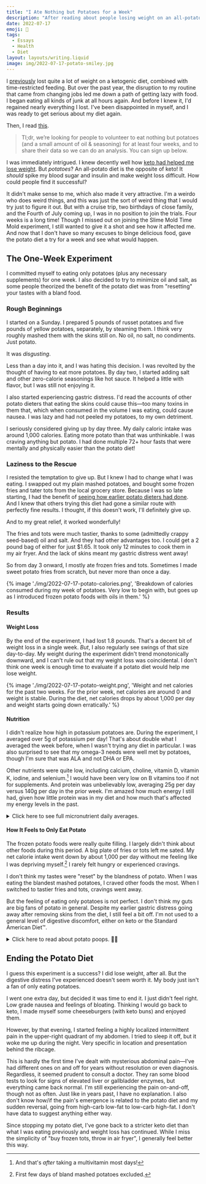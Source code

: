 ```yaml
---
title: "I Ate Nothing but Potatoes for a Week"
description: "After reading about people losing weight on an all-potato—the exact opposite of the keto diet I knew and loved—I wanted to try it myself."
date: 2022-07-17
emoji: 🥔
tags:
  - Essays
  - Health
  - Diet
layout: layouts/writing.liquid
image: img/2022-07-17-potato-smiley.jpg
---
```


I [previously](https://tomvanantwerp.com/essays/losing-50lbs/) lost quite a lot of weight on a ketogenic diet, combined with time-restricted feeding. But over the past year, the disruption to my routine that came from changing jobs led me down a path of getting lazy with food. I began eating all kinds of junk at all hours again. And before I knew it, I'd regained nearly everything I lost. I've been disappointed in myself, and I was ready to get serious about my diet again.

Then, I read [this](https://slimemoldtimemold.com/2022/04/29/potato-diet-community-trial-sign-up-now-lol/).

> Tl;dr, we’re looking for people to volunteer to eat nothing but potatoes (and a small amount of oil & seasoning) for at least four weeks, and to share their data so we can do an analysis. You can sign up below.

I was immediately intrigued. I knew decently well how [keto had helped me lose weight](https://tomvanantwerp.com/essays/losing-50lbs/#ketogenic-diet). But _potatoes_? An all-potato diet is the opposite of keto! It _should_ spike my blood sugar and insulin and make weight loss difficult. How could people find it successful?

It didn't make sense to me, which also made it very attractive. I'm a weirdo who does weird things, and this was just the sort of weird thing that I would try just to figure it out. But with a cruise trip, two birthdays of close family, and the Fourth of July coming up, I was in no position to join the trials. Four weeks is a long time! Though I missed out on joining the Slime Mold Time Mold experiment, I still wanted to give it a shot and see how it affected me. And now that I don't have so many excuses to binge delicious food, gave the potato diet a try for a week and see what would happen.

## The One-Week Experiment

I committed myself to eating only potatoes (plus any necessary supplements) for one week. I also decided to try to minimize oil and salt, as some people theorized the benefit of the potato diet was from "resetting" your tastes with a bland food.

### Rough Beginnings

I started on a Sunday. I prepared 5 pounds of russet potatoes and five pounds of yellow potatoes, separately, by steaming them. I think very roughly mashed them with the skins still on. No oil, no salt, no condiments. Just potato.

It was _disgusting_.

Less than a day into it, and I was hating this decision. I was revolted by the thought of having to eat more potatoes. By day two, I started adding salt and other zero-calorie seasonings like hot sauce. It helped a little with flavor, but I was still not enjoying it.

I also started experiencing gastric distress. I'd read the accounts of other potato dieters that eating the skins could cause this—too many toxins in them that, which when consumed in the volume I was eating, could cause nausea. I was lazy and had not peeled my potatoes, to my own detriment.

I seriously considered giving up by day three. My daily caloric intake was around 1,000 calories. Eating more potato than that was unthinkable. I was craving anything but potato. I had done multiple 72+ hour fasts that were mentally and physically easier than the potato diet!

### Laziness to the Rescue

I resisted the temptation to give up. But I knew I had to change what I was eating. I swapped out my plain mashed potatoes, and bought some frozen fries and tater tots from the local grocery store. Because I was so late starting, I had the benefit of [seeing how earlier potato dieters had done](https://slimemoldtimemold.com/2022/07/12/lose-10-6-pounds-in-four-weeks-with-this-one-weird-trick-discovered-by-local-slime-hive-mind-doctors-grudgingly-respect-them-hope-to-become-friends/). And I knew that others trying this diet had gone a similar route with perfectly fine results. I thought, if this doesn't work, I'll definitely give up.

And to my great relief, it worked wonderfully!

The fries and tots were much tastier, thanks to some (admittedly crappy seed-based) oil and salt. And they had other advantages too. I could get a 2 pound bag of either for just $1.65. It took only 12 minutes to cook them in my air fryer. And the lack of skins meant my gastric distress went away!

So from day 3 onward, I mostly ate frozen fries and tots. Sometimes I made sweet potato fries from scratch, but never more than once a day.

{% image './img/2022-07-17-potato-calories.png', 'Breakdown of calories consumed during my week of potatoes. Very low to begin with, but goes up as I introduced frozen potato foods with oils in them.' %}

### Results

#### Weight Loss

By the end of the experiment, I had lost 1.8 pounds. That's a decent bit of weight loss in a single week. _But_, I also regularly see swings of that size day-to-day. My weight during the experiment didn't trend monotonically downward, and I can't rule out that my weight loss was coincidental. I don't think one week is enough time to evaluate if a potato diet would help me lose weight.

{% image './img/2022-07-17-potato-weight.png', 'Weight and net calories for the past two weeks. For the prior week, net calories are around 0 and weight is stable. During the diet, net calories drops by about 1,000 per day and weight starts going down erratically.' %}

#### Nutrition

I didn't realize how high in potassium potatoes are. During the experiment, I averaged over 5g of potassium per day! That's about double what I averaged the week before, when I wasn't trying any diet in particular. I was also surprised to see that my omega-3 needs were well met by potatoes, though I'm sure that was ALA and not DHA or EPA.

Other nutrients were quite low, including calcium, choline, vitamin D, vitamin K, iodine, and selenium.[^1] I would have been very low on B vitamins too if not for supplements. And protein was unbelievably low, averaging 25g per day versus 140g per day in the prior week. I'm amazed how much energy I still had, given how little protein was in my diet and how much that's affected my energy levels in the past.

<details>
<summary>Click here to see full micronutrient daily averages.</summary>

These tables contain the daily average micronutrient consumption (i.e., vitamins and minerals) from my week eating potatoes (plus some supplements), from the week previous (a Standard American Diet™), and from the following week eating a keto. Data comes from weighing food and logging it in the [Cronometer](https://cronometer.com/) app. How useful this data is aside from the potato numbers is questionable, since there are so many ways to eat SAD or keto and mine are unique to my time and place. And whether or not I take supplements (sporadically done during potato diet, not at all on the others) also greatly affects these values.

<table>
	<caption>Daily Average Nutrients on Different Diets</caption>
	<thead>
		<tr>
			<th>Nutrient</th>
			<th>Potato Diet</th>
			<th>Standard American Diet (Previous Week)</th>
			<th>Keto Diet (Following Week)</th>
		</tr>
	</thead>
	<tbody>
		<tr>
			<td>B1 (Thiamine)</td>
			<td class="numeric">2.6mg (220%)</td>
			<td class="numeric">1.4mg (114%)</td>
			<td class="numeric">0.6mg (52%)</td>
		</tr>
		<tr>
			<td>B2 (Riboflavin)</td>
			<td class="numeric">1.9mg (143%)</td>
			<td class="numeric">1.5mg (116%)</td>
			<td class="numeric">1.1mg (88%)</td>
		</tr>
		<tr>
			<td>B3 (Niacin)</td>
			<td class="numeric">26.3mg (164%)</td>
			<td class="numeric">20.1mg (126%)</td>
			<td class="numeric">15.2mg (95%)</td>
		</tr>
		<tr>
			<td>B5 (Pantothenic Acid)</td>
			<td class="numeric">9.8mg (197%)</td>
			<td class="numeric">3.4mg (69%)</td>
			<td class="numeric">3.6mg (73%)</td>
		</tr>
		<tr>
			<td>B6 (Pyridoxine)</td>
			<td class="numeric">4.1mg (316%)</td>
			<td class="numeric">1.5mg (114%)</td>
			<td class="numeric">1.2mg (94%)</td>
		</tr>
		<tr>
			<td>B12 (Cobalamin)</td>
			<td class="numeric">6.5µg (269%)</td>
			<td class="numeric">6.2µg (260%)</td>
			<td class="numeric">4.7µg (194%)</td>
		</tr>
		<tr>
			<td>Choline</td>
			<td class="numeric">219.6mg (40%)</td>
			<td class="numeric">352.3mg (64%)</td>
			<td class="numeric">351.3mg (64%)</td>
		</tr>
		<tr>
			<td>Folate</td>
			<td class="numeric">368.8µg (92%)</td>
			<td class="numeric">147.2µg (37%)</td>
			<td class="numeric">109.9µg (27%)</td>
		</tr>
		<tr>
			<td>Vitamin A</td>
			<td class="numeric">1676.9µg (186%)</td>
			<td class="numeric">436.9µg (49%)</td>
			<td class="numeric">350.9µg (39%)</td>
		</tr>
		<tr>
			<td>Vitamin C</td>
			<td class="numeric">130.7mg (65%)</td>
			<td class="numeric">14.5mg (7%)</td>
			<td class="numeric">27.2mg (14%)</td>
		</tr>
		<tr>
			<td>Vitamin D</td>
			<td class="numeric">171.7IU (29%)</td>
			<td class="numeric">366.5IU (61%)</td>
			<td class="numeric">417.3IU (70%)</td>
		</tr>
		<tr>
			<td>Vitamin E</td>
			<td class="numeric">9.8mg (65%)</td>
			<td class="numeric">3.5mg (23%)</td>
			<td class="numeric">6.1mg (41%)</td>
		</tr>
		<tr>
			<td>Vitamin K</td>
			<td class="numeric">53.7µg (45%)</td>
			<td class="numeric">135.2µg (113%)</td>
			<td class="numeric">88.0µg (73%)</td>
		</tr>
		<tr>
			<td>Calcium</td>
			<td class="numeric">244.3mg (24%)</td>
			<td class="numeric">976.3mg (98%)</td>
			<td class="numeric">839.8mg (84%)</td>
		</tr>
		<tr>
			<td>Chromium</td>
			<td class="numeric">25.7µg (73%)</td>
			<td class="numeric">0.0µg (0%)</td>
			<td class="numeric">10.5µg (30%)</td>
		</tr>
		<tr>
			<td>Copper</td>
			<td class="numeric">1.6mg (182%)</td>
			<td class="numeric">0.5mg (53%)</td>
			<td class="numeric">0.7mg (80%)</td>
		</tr>
		<tr>
			<td>Iodine</td>
			<td class="numeric">34.4µg (23%)</td>
			<td class="numeric">64.6µg (43%)</td>
			<td class="numeric">76.2µg (51%)</td>
		</tr>
		<tr>
			<td>Iron</td>
			<td class="numeric">9.6mg (120%)</td>
			<td class="numeric">14.0mg (175%)</td>
			<td class="numeric">8.3mg (104%)</td>
		</tr>
		<tr>
			<td>Magnesium</td>
			<td class="numeric">308.2mg (73%)</td>
			<td class="numeric">189.2mg (45%)</td>
			<td class="numeric">238.8mg (57%)</td>
		</tr>
		<tr>
			<td>Manganese</td>
			<td class="numeric">3.1mg (135%)</td>
			<td class="numeric">0.8mg (35%)</td>
			<td class="numeric">1.0mg (41%)</td>
		</tr>
		<tr>
			<td>Phosphorus</td>
			<td class="numeric">803.7mg (115%)</td>
			<td class="numeric">1096.1mg (157%)</td>
			<td class="numeric">1024.4mg (146%)</td>
		</tr>
		<tr>
			<td>Potassium</td>
			<td class="numeric">5278.3mg (155%)</td>
			<td class="numeric">2642.4mg (78%)</td>
			<td class="numeric">1800.3mg (53%)</td>
		</tr>
		<tr>
			<td>Selenium</td>
			<td class="numeric">20.6µg (37%)</td>
			<td class="numeric">121.3µg (221%)</td>
			<td class="numeric">81.3µg (148%)</td>
		</tr>
		<tr>
			<td>Sodium</td>
			<td class="numeric">2697.7mg (180%)</td>
			<td class="numeric">2501.5mg (167%)</td>
			<td class="numeric">1920.7mg (128%)</td>
		</tr>
		<tr>
			<td>Zinc</td>
			<td class="numeric">11.1mg (101%)</td>
			<td class="numeric">15.2mg (138%)</td>
			<td class="numeric">10.7mg (97%)</td>
		</tr>
	</tbody>
</table>
</details>

#### How It Feels to Only Eat Potato

The frozen potato foods were really quite filling. I largely didn't think about other foods during this period. A big plate of fries or tots left me sated. My net calorie intake went down by about 1,000 per day without me feeling like I was depriving myself.[^2] I rarely felt hungry or experienced cravings.

I don't think my tastes were "reset" by the blandness of potato. When I was eating the blandest mashed potatoes, I craved other foods the most. When I switched to tastier fries and tots, cravings went away.

But the feeling of eating only potatoes is not perfect. I don't think my guts are big fans of potato in general. Despite my earlier gastric distress going away after removing skins from the diet, I still feel a bit off. I'm not used to a general level of digestive discomfort, either on keto or the Standard American Diet™.

<details>
<summary>
Click here to read about potato poops. 🥔💩
</summary>

I think potato has trouble moving through my bowels. I got cramps, like my body is trying very hard to move things along. I never had these problems on a keto diet.

Everything came out OK. The experience of pooping was fairly normal. The poop itself was strange, though. It just seemed to start dissolving into the toilet water almost immediately. So I would have the physical sensation of a normal poop, only to turn around and see what looked more like diarrhea.

I'm sure you glad you clicked to read that!
</details>

## Ending the Potato Diet

I guess this experiment is a success? I did lose weight, after all. But the digestive distress I've experienced doesn't seem worth it. My body just isn't a fan of only eating potatoes.

I went one extra day, but decided it was time to end it. I just didn't feel right. Low grade nausea and feelings of bloating. Thinking I would go back to keto, I made myself some cheeseburgers (with keto buns) and enjoyed them.

However, by that evening, I started feeling a highly localized intermittent pain in the upper-right quadrant of my abdomen. I tried to sleep it off, but it woke me up during the night. Very specific in location and presentation behind the ribcage.

This is hardly the first time I've dealt with mysterious abdominal pain—I've had different ones on and off for years without resolution or even diagnosis. Regardless, it seemed prudent to consult a doctor. They ran some blood tests to look for signs of elevated liver or gallbladder enzymes, but everything came back normal. I'm still experiencing the pain on-and-off, though not as often. Just like in years past, I have no explanation. I also don't know how/if the pain's emergence is related to the potato diet and my sudden reversal, going from high-carb low-fat to low-carb high-fat. I don't have data to suggest anything either way.

Since stopping my potato diet, I've gone back to a stricter keto diet than what I was eating previously and weight loss has continued. While I miss the simplicity of "buy frozen tots, throw in air fryer", I generally feel better this way.

[^1]: And that's _after_ taking a multivitamin most days!
[^2]: First few days of bland mashed potatoes excluded.